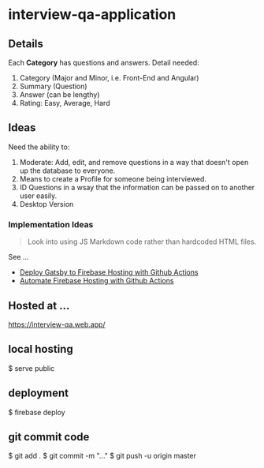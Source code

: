 # interview-qa-application

## Details

Each **Category** has questions and answers. Detail needed:

1. Category (Major and Minor, i.e. Front-End and Angular)
2. Summary (Question)
3. Answer (can be lengthy)
4. Rating: Easy, Average, Hard

## Ideas

Need the ability to:

1. Moderate: Add, edit, and remove questions in a way that doesn't open up the database to everyone.
2. Means to create a Profile for someone being interviewed.
3. ID Questions in a wsay that the information can be passed on to another user easily.
4. Desktop Version

### Implementation Ideas

> Look into using JS Markdown code rather than hardcoded HTML files.

See ...

* [Deploy Gatsby to Firebase Hosting with Github Actions](https://blog.bitsrc.io/deploy-gatsby-to-firebase-hosting-with-github-actions-f24e3b807ea3)
* [Automate Firebase Hosting with Github Actions](https://codegregg.com/blog/firebaseHostingGithubActions/)

## Hosted at ...

https://interview-qa.web.app/

## local hosting
$ serve public

## deployment
$ firebase deploy

## git commit code
$ git add .
$ git commit -m "..."
$ git push -u origin master
